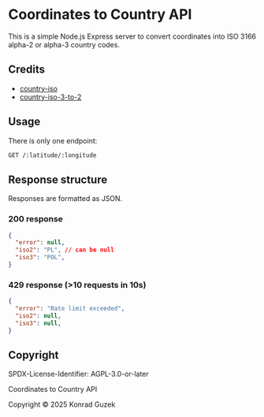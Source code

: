 # Coordinates to Country API

This is a simple Node.js Express server to convert coordinates into ISO 3166 alpha-2 or alpha-3 country codes.

## Credits

- [country-iso](https://github.com/simonepri/country-iso)
- [country-iso-3-to-2](https://github.com/vtex/country-iso-3-to-2)

## Usage

There is only one endpoint:

```txt
GET /:latitude/:longitude
```

## Response structure

Responses are formatted as JSON.

### 200 response

```json
{
  "error": null,
  "iso2": "PL", // can be null
  "iso3": "POL",
}
```

### 429 response (>10 requests in 10s)

```json
{
  "error": "Rate limit exceeded",
  "iso2": null,
  "iso3": null,
}
```

## Copyright

SPDX-License-Identifier: AGPL-3.0-or-later

Coordinates to Country API

Copyright © 2025 Konrad Guzek
